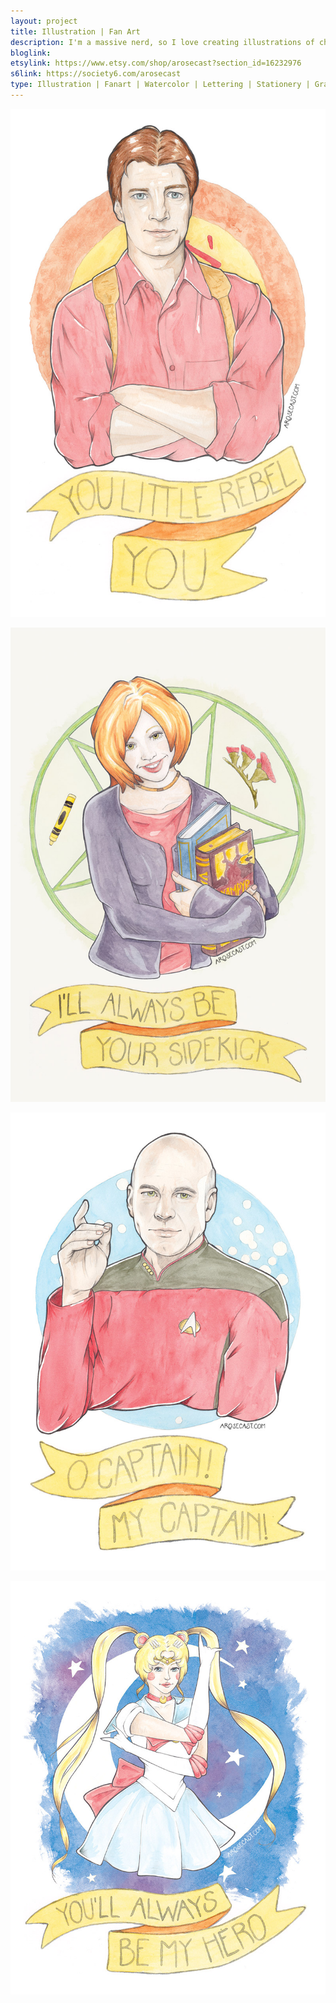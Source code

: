 ```yaml
---
layout: project
title: Illustration | Fan Art
description: I'm a massive nerd, so I love creating illustrations of characters from some of my favourite TV shows and movies, such as Star Trek and Joss Whedon's creations Buffy and Firefly, to different manga and anime series, such as Sailor Moon. Not only have I released these watercolour pieces as prints, I've turned many into humourous greeting cards.
bloglink: 
etsylink: https://www.etsy.com/shop/arosecast?section_id=16232976
s6link: https://society6.com/arosecast
type: Illustration | Fanart | Watercolor | Lettering | Stationery | Graphic Design
---
```


![An illustration of Malcolm Reynolds from Joss Whedon's sci-fi epic TV show Firefly](/assets/folio/fanart/illustration-fanart-mal-firefly.jpg "An illustration of Malcolm Reynolds from Joss Whedon's sci-fi epic TV show Firefly")

![An illustration of Willow Rosenberg from Joss Whedon's epic TV show Buffy The Vampire Slayer](/assets/folio/fanart/illustration-fanart-willow-buffy.jpg "An illustration of Willow Rosenberg from Joss Whedon's epic TV show Buffy The Vampire Slayer")

![An illustration of Captain Jean-Luc Picard from Gene Roddenberry's sci-fi epic TV show Star Trek: The Next Generation](/assets/folio/fanart/illustration-fanart-picard.jpg "An illustration of Captain Jean-Luc Picard from Gene Roddenberry's sci-fi epic TV show Star Trek: The Next Generation")

![An illustration of Sailor Moon / Tsukino Usagi from the manga / anime series Pretty Guardian Sailor Moon](/assets/folio/fanart/illustration-fanart-sailormoon.jpg "An illustration of Sailor Moon / Tsukino Usagi from the manga / anime series Pretty Guardian Sailor Moon")